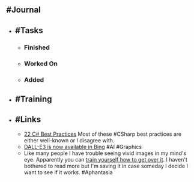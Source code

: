 ## #Journal
- ## #Tasks
	- ### Finished
	- ### Worked On
	- ### Added
- ## #Training
- ## #Links
	- [22 C# Best Practices](https://code-maze.com/csharp-22-best-practices/) Most of these #CSharp best practices are either well-known or I disagree with.
	- [DALL-E3 is now available in Bing](https://www.bing.com/images/create/) #AI #Graphics
	- Like many people I have trouble seeing vivid images in my mind's eye. Apparently you can [train yourself how to get over it](https://photographyinsider.info/image-streaming-for-photographers/). I haven't bothered to read more but I'm saving it in case someday I decide I want to see if it works. #Aphantasia
